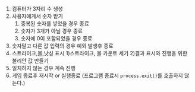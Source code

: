 1. 컴퓨터가 3자리 수 생성
2. 사용자에게서 숫자 받기
    1) 중복된 숫자를 넣었을 경우 종료
    2) 숫자가 3개가 아닐 경우 종료
    3) 숫자에 0이 포함되었을 경우 종료
3. 숫자말고 다른 값 입력의 경우 예외 발생후 종료
4. 스트라이크,볼,낫싱 표시
    1)스트라이크, 볼 카운트 세기
    2)결과 표시와 진행을 위한 불리안 값 만들기
5. 일치하지 않는 경우 계속 진행
6. 게임 종료후 재시작 or 실행종료 (프로그램 종료시 `process.exit()`를 호출하지 않는다.)